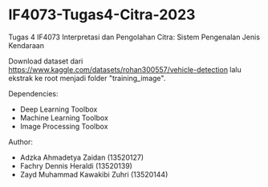 # IF4073-Tugas4-Citra-2023

Tugas 4 IF4073 Interpretasi dan Pengolahan Citra: Sistem Pengenalan Jenis Kendaraan

Download dataset dari https://www.kaggle.com/datasets/rohan300557/vehicle-detection lalu ekstrak ke root menjadi folder "training_image".

Dependencies:
- Deep Learning Toolbox
- Machine Learning Toolbox
- Image Processing Toolbox

Author:
- Adzka Ahmadetya Zaidan (13520127)
- Fachry Dennis Heraldi (13520139)
- Zayd Muhammad Kawakibi Zuhri (13520144)